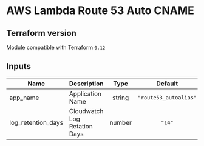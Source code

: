 # AWS Lambda Route 53 Auto CNAME



## Terraform version
Module compatible with Terraform `0.12`


<!-- BEGINNING OF PRE-COMMIT-TERRAFORM DOCS HOOK -->
## Inputs

| Name | Description | Type | Default | Required |
|------|-------------|:----:|:-----:|:-----:|
| app\_name | Application Name | string | `"route53_autoalias"` | no |
| log\_retention\_days | Cloudwatch Log Retation Days | number | `"14"` | no |

<!-- END OF PRE-COMMIT-TERRAFORM DOCS HOOK -->


